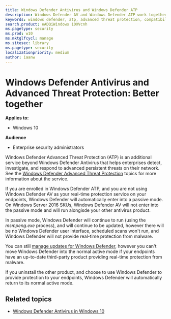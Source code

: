 ```yaml
---
title: Windows Defender Antivirus and Windows Defender ATP
description: Windows Defender AV and Windows Defender ATP work together to provide threat detection, remediation, and investigation.
keywords: windows defender, atp, advanced threat protection, compatibility, passive mode
search.product: eADQiWindows 10XVcnh
ms.pagetype: security
ms.prod: w10
ms.mktglfcycl: manage
ms.sitesec: library
ms.pagetype: security
localizationpriority: medium
author: iaanw
---
```



# Windows Defender Antivirus and Advanced Threat Protection: Better together


**Applies to:**

- Windows 10

**Audience**

- Enterprise security administrators



Windows Defender Advanced Threat Protection (ATP) is an additional service beyond Windows Defender Antivirus that helps enterprises detect, investigate, and respond to advanced persistent threats on their network. 
See the [Windows Defender Advanced Threat Protection](windows-defender-advanced-threat-protection.md) topics for more information about the service.

If you are enrolled in Windows Defender ATP, and you are not using Windows Defender AV as your real-time protection service on your endpoints, Windows Defender will automatically enter into a passive mode. On Windows Server 2016 SKUs, Windows Defender AV will not enter into the passive mode and will run alongisde your other antivirus product.

In passive mode, Windows Defender will continue to run (using the *msmpeng.exe* process), and will continue to be updated, however there will be no Windows Defender user interface, scheduled scans won't run, and Windows Defender will not provide real-time protection from malware.

You can still [manage updates for Windows Defender](manage-updates-baselines-windows-defender-antivirus.md), however you can't move Windows Defender into the normal active mode if your endpoints have an up-to-date third-party product providing real-time protection from malware.

If you uninstall the other product, and choose to use Windows Defender to provide protection to your endpoints, Windows Defender will automatically return to its normal active mode.


## Related topics

- [Windows Defender Antivirus in Windows 10](windows-defender-antivirus-in-windows-10.md)